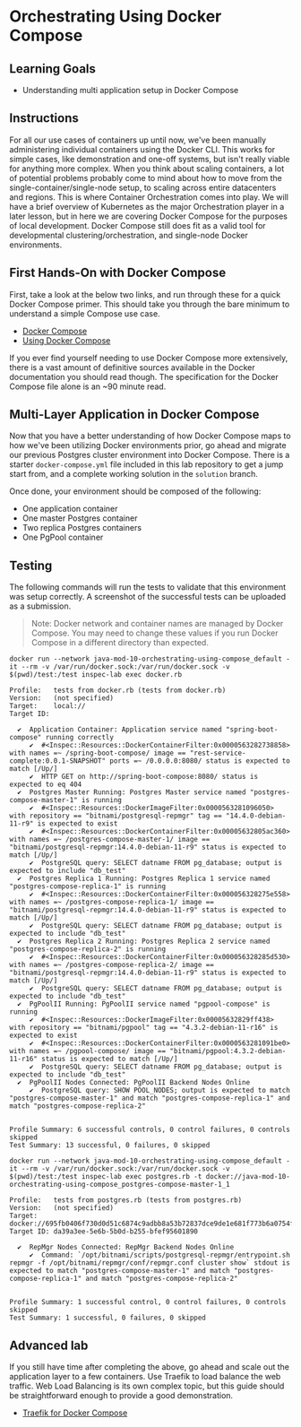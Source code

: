 # Orchestrating Using Docker Compose

## Learning Goals

- Understanding multi application setup in Docker Compose

## Instructions

For all our use cases of containers up until now, we've been manually administering individual containers using the Docker CLI. This works for 
simple cases, like demonstration and one-off systems, but isn't really viable for anything more complex. When you think about scaling containers,
a lot of potential problems probably come to mind about how to move from the single-container/single-node setup, to scaling across
entire datacenters and regions. This is where Container Orchestration comes into play.
We will have a brief overview of Kubernetes as the major Orchestration player in a later lesson, but in here we are covering Docker Compose for the
purposes of local development. Docker Compose still does fit as a valid tool for developmental clustering/orchestration, and single-node Docker environments.

## First Hands-On with Docker Compose

First, take a look at the below two links, and run through these for a quick Docker Compose primer. This should take you through the bare minimum to understand
a simple Compose use case.

- [Docker Compose](https://docs.docker.com/compose/)
- [Using Docker Compose](https://docs.docker.com/get-started/08_using_compose/)

If you ever find yourself needing to use Docker Compose more extensively, there is a vast amount of definitive sources available in the Docker documentation you should
read though. The specification for the Docker Compose file alone is an ~90 minute read.

## Multi-Layer Application in Docker Compose

Now that you have a better understanding of how Docker Compose maps to how we've been utilizing Docker environments prior, go ahead and migrate our previous Postgres cluster
environment into Docker Compose. There is a starter `docker-compose.yml` file included in this lab repository to get a jump start from, and a complete working solution in
the `solution` branch.

Once done, your environment should be composed of the following:

- One application container
- One master Postgres container
- Two replica Postgres containers
- One PgPool container


## Testing

The following commands will run the tests to validate that this environment was setup correctly. A screenshot of the successful tests can be uploaded as a submission.

> Note: Docker network and container names are managed by Docker Compose. You may need to change these values if you run Docker Compose in a different directory
> than expected.

``` text
docker run --network java-mod-10-orchestrating-using-compose_default -it --rm -v /var/run/docker.sock:/var/run/docker.sock -v $(pwd)/test:/test inspec-lab exec docker.rb
```
``` shell
Profile:   tests from docker.rb (tests from docker.rb)
Version:   (not specified)
Target:    local://
Target ID: 

  ✔  Application Container: Application service named "spring-boot-compose" running correctly
     ✔  #<Inspec::Resources::DockerContainerFilter:0x0000563282738858> with names =~ /spring-boot-compose/ image == "rest-service-complete:0.0.1-SNAPSHOT" ports =~ /0.0.0.0:8080/ status is expected to match [/Up/]
     ✔  HTTP GET on http://spring-boot-compose:8080/ status is expected to eq 404
  ✔  Postgres Master Running: Postgres Master service named "postgres-compose-master-1" is running
     ✔  #<Inspec::Resources::DockerImageFilter:0x0000563281096050> with repository == "bitnami/postgresql-repmgr" tag == "14.4.0-debian-11-r9" is expected to exist
     ✔  #<Inspec::Resources::DockerContainerFilter:0x00005632805ac360> with names =~ /postgres-compose-master-1/ image == "bitnami/postgresql-repmgr:14.4.0-debian-11-r9" status is expected to match [/Up/]
     ✔  PostgreSQL query: SELECT datname FROM pg_database; output is expected to include "db_test"
  ✔  Postgres Replica 1 Running: Postgres Replica 1 service named "postgres-compose-replica-1" is running
     ✔  #<Inspec::Resources::DockerContainerFilter:0x000056328275e558> with names =~ /postgres-compose-replica-1/ image == "bitnami/postgresql-repmgr:14.4.0-debian-11-r9" status is expected to match [/Up/]
     ✔  PostgreSQL query: SELECT datname FROM pg_database; output is expected to include "db_test"
  ✔  Postgres Replica 2 Running: Postgres Replica 2 service named "postgres-compose-replica-2" is running
     ✔  #<Inspec::Resources::DockerContainerFilter:0x000056328285d530> with names =~ /postgres-compose-replica-2/ image == "bitnami/postgresql-repmgr:14.4.0-debian-11-r9" status is expected to match [/Up/]
     ✔  PostgreSQL query: SELECT datname FROM pg_database; output is expected to include "db_test"
  ✔  PgPoolII Running: PgPoolII service named "pgpool-compose" is running
     ✔  #<Inspec::Resources::DockerImageFilter:0x00005632829ff438> with repository == "bitnami/pgpool" tag == "4.3.2-debian-11-r16" is expected to exist
     ✔  #<Inspec::Resources::DockerContainerFilter:0x0000563281091be0> with names =~ /pgpool-compose/ image == "bitnami/pgpool:4.3.2-debian-11-r16" status is expected to match [/Up/]
     ✔  PostgreSQL query: SELECT datname FROM pg_database; output is expected to include "db_test"
  ✔  PgPoolII Nodes Connected: PgPoolII Backend Nodes Online
     ✔  PostgreSQL query: SHOW POOL_NODES; output is expected to match "postgres-compose-master-1" and match "postgres-compose-replica-1" and match "postgres-compose-replica-2"


Profile Summary: 6 successful controls, 0 control failures, 0 controls skipped
Test Summary: 13 successful, 0 failures, 0 skipped
```
``` text
docker run --network java-mod-10-orchestrating-using-compose_default -it --rm -v /var/run/docker.sock:/var/run/docker.sock -v $(pwd)/test:/test inspec-lab exec postgres.rb -t docker://java-mod-10-orchestrating-using-compose_postgres-compose-master-1_1
```
``` shell
Profile:   tests from postgres.rb (tests from postgres.rb)
Version:   (not specified)
Target:    docker://695fb0406f730d0d51c6874c9adbb8a53b72837dce9de1e681f773b6a0754ff9
Target ID: da39a3ee-5e6b-5b0d-b255-bfef95601890

  ✔  RepMgr Nodes Connected: RepMgr Backend Nodes Online
     ✔  Command: `/opt/bitnami/scripts/postgresql-repmgr/entrypoint.sh repmgr -f /opt/bitnami/repmgr/conf/repmgr.conf cluster show` stdout is expected to match "postgres-compose-master-1" and match "postgres-compose-replica-1" and match "postgres-compose-replica-2"


Profile Summary: 1 successful control, 0 control failures, 0 controls skipped
Test Summary: 1 successful, 0 failures, 0 skipped
```


## Advanced lab

If you still have time after completing the above, go ahead and scale out the application layer to a few containers. Use Traefik to load balance the web traffic.
Web Load Balancing is its own complex topic, but this guide should be straightforward enough to provide a good demonstration.

- [Traefik for Docker Compose](https://doc.traefik.io/traefik/user-guides/docker-compose/basic-example/)
